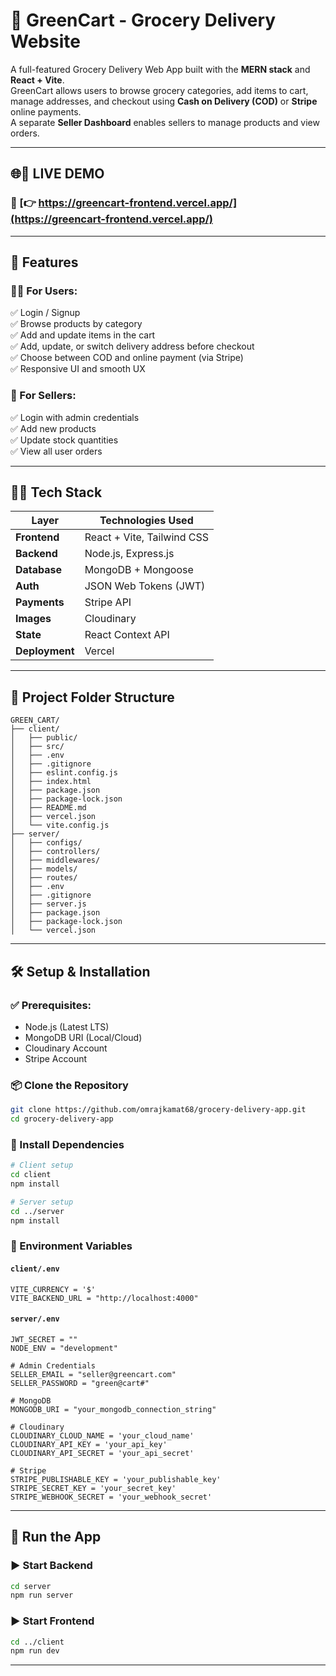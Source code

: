# 🥦 GreenCart - Grocery Delivery Website  

A full-featured Grocery Delivery Web App built with the **MERN stack** and **React + Vite**.  
GreenCart allows users to browse grocery categories, add items to cart, manage addresses, and checkout using **Cash on Delivery (COD)** or **Stripe** online payments.  
A separate **Seller Dashboard** enables sellers to manage products and view orders.

---

## 🌐🚀 **LIVE DEMO**

### 🔗 [👉 https://greencart-frontend.vercel.app/](https://greencart-frontend.vercel.app/)

---

## 🎯 Features  

### 🧑‍🍳 For Users:
✅ Login / Signup  
✅ Browse products by category  
✅ Add and update items in the cart  
✅ Add, update, or switch delivery address before checkout  
✅ Choose between COD and online payment (via Stripe)  
✅ Responsive UI and smooth UX  

### 🛒 For Sellers:
✅ Login with admin credentials  
✅ Add new products  
✅ Update stock quantities  
✅ View all user orders

---

## 🧑‍💻 Tech Stack  

| Layer       | Technologies Used                          |
|-------------|---------------------------------------------|
| **Frontend**| React + Vite, Tailwind CSS                  |
| **Backend** | Node.js, Express.js                         |
| **Database**| MongoDB + Mongoose                          |
| **Auth**    | JSON Web Tokens (JWT)                       |
| **Payments**| Stripe API                                  |
| **Images**  | Cloudinary                                  |
| **State**   | React Context API                           |
| **Deployment** | Vercel |

---

## 📁 Project Folder Structure  

```
GREEN_CART/
├── client/
│   ├── public/
│   ├── src/
│   ├── .env
│   ├── .gitignore
│   ├── eslint.config.js
│   ├── index.html
│   ├── package.json
│   ├── package-lock.json
│   ├── README.md
│   ├── vercel.json
│   └── vite.config.js
├── server/
│   ├── configs/
│   ├── controllers/
│   ├── middlewares/
│   ├── models/
│   ├── routes/
│   ├── .env
│   ├── .gitignore
│   ├── server.js
│   ├── package.json
│   ├── package-lock.json
│   └── vercel.json
```

---

## 🛠️ Setup & Installation  

### ✅ Prerequisites:  
- Node.js (Latest LTS)  
- MongoDB URI (Local/Cloud)  
- Cloudinary Account  
- Stripe Account  

### 📦 Clone the Repository  

```bash
git clone https://github.com/omrajkamat68/grocery-delivery-app.git
cd grocery-delivery-app
```

### 🔧 Install Dependencies  

```bash
# Client setup
cd client
npm install

# Server setup
cd ../server
npm install
```

### 📁 Environment Variables  

#### `client/.env`

```env
VITE_CURRENCY = '$'
VITE_BACKEND_URL = "http://localhost:4000"
```

#### `server/.env`

```env
JWT_SECRET = ""
NODE_ENV = "development"

# Admin Credentials
SELLER_EMAIL = "seller@greencart.com"
SELLER_PASSWORD = "green@cart#"

# MongoDB
MONGODB_URI = "your_mongodb_connection_string"

# Cloudinary
CLOUDINARY_CLOUD_NAME = 'your_cloud_name'
CLOUDINARY_API_KEY = 'your_api_key'
CLOUDINARY_API_SECRET = 'your_api_secret'

# Stripe
STRIPE_PUBLISHABLE_KEY = 'your_publishable_key'
STRIPE_SECRET_KEY = 'your_secret_key'
STRIPE_WEBHOOK_SECRET = 'your_webhook_secret'
```

---

## 🚦 Run the App  

### ▶️ Start Backend  

```bash
cd server
npm run server
```

### ▶️ Start Frontend  

```bash
cd ../client
npm run dev
```

---

